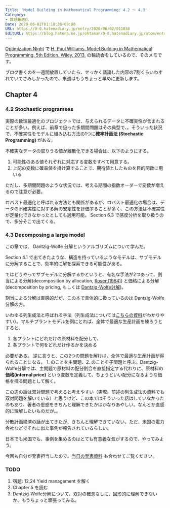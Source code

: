 ```yaml
---
Title: 'Model Building in Mathematical Programming: 4.2 〜 4.3'
Category:
- 数理最適化
Date: 2020-06-02T01:10:38+09:00
URL: https://0-8.hatenadiary.jp/entry/2020/06/02/011038
EditURL: https://blog.hatena.ne.jp/ohtaman/0-8.hatenadiary.jp/atom/entry/26006613577753141
---
```


[Optimization Night](https://optimization.connpass.com/) で [H. Paul Williams, Model Building in Mathematical Programming, 5th Edition, Wiley, 2013.](https://www.amazon.co.jp/dp/B00B8Y6MIG) の輪読会をしているので、そのメモです。

ブログ書くのを一週間放置していたら、せっかく議論した内容の7割くらいわすれていてさみしかったので、来週はもうちょっと早めに更新します。

## Chapter 4

### 4.2 Stochastic programses 

実際の数理最適化のプロジェクトでは、与えられるデータに不確実性が含まれることが多い。例えば、前章で扱った多期間問題はその典型で、。そういった状況で、不確実性をモデルに組み込む方法の1つに**確率計画法 (Stochastic Programming)** がある。

不確実なデータの取りうる値が離散化できる場合は、以下のようにする。

1.  可能性のある値それぞれに対応する変数をすべて用意する。
2.  上記の変数に確率値を掛け算することで、期待値としたものを目的関数に用いる

ただし、多期間問題のような状況では、考える期間の指数オーダーで変数が増えるので注意が必要。

ロバスト最適化と呼ばれる方法とも関係があるが、ロバスト最適化の場合は、データの不確実性に対する解の安定性を評価することが多く、この方法は不確実性が定量化できなかったとしても適用可能。 Section 6.3 で感度分析を取り扱うので、多分そこで出てくる。

### 4.3 Decomposing a large model

この章では、 Dantzig-Wolfe 分解というアルゴリズムについて学んだ。

Section 4.1 で出てきたような、構造を持っているようなモデルは、サブモデルに分解することで、効率的に解を探索できる可能性がある。

ではどうやってサブモデルに分解するかというと、有名な手法が2つあって、割当による分解(decomposition by allocation, [ Rosen(1964)](https://dl.acm.org/doi/10.1007/BF01386073)) と価格による分解(decomposition by pricing, もしくは [Dantzig-Wolfe分解](https://press.princeton.edu/books/paperback/9780691059136/linear-programming-and-extensions))。

割当による分解は直感的だが、この本で具体的に扱っているのは Dantzig-Wolfe 分解の方。

いわゆる列生成法と呼ばれる手法（列生成法については[こちらの資料](http://www.orsj.or.jp/archive2/or57-04/or57_4_198.pdf)がわかりやすい）。マルチプラントモデルを例にとれば、全体で最適な生産計画を練ろうとすると、

1. 各プラントにどれだけの原材料を配分して、
2. 各プラントで何をどれだけ作るかを決める

必要がある。 逆に言うと、この2つの問題を解けば、全体で最適な生産計画が得られることになる。 1. のことを主問題、2. のことを子問題と呼ぶ。Dantzig-Wolfe分解では、主問題で原材料の配分割合を直接指定する代わりに、原材料の**価格(internal price)** という変数を定義して、ちょうどいい配分になるような価格を探る問題として解く。
 
この辺の話は双対問題で考えると考えやすい（実際、前述の列生成法の資料でも双対問題を解いている）と思うけど、この本ではそういった話はしていなかったのもあり、著者の思惑をきちんと理解できたかはかなりあやしい。なんとか直感的に理解したいものだが。。

分散計画経済の話が出てきたが、きちんと理解できていない。ただ、米国の電力会社などでそれに似た事例が報告されているらしい。

日本でも米国でも、事例を集めるのはとても有意義な気がするので、やってみよう。

今回も自分が発表担当したので、[当日の発表資料](https://ohtaman.github.io/slides/opt_night/reading/20200525.pdf) も合わせてご覧ください。

### TODO

1. 宿題: 12.24 Yield management を解く
2. Chapter 5 を読む
3. Dantzig-Wolfe分解について、双対の概念なしに、図形的に理解できないか、もうちょっと頑張ってみる。
